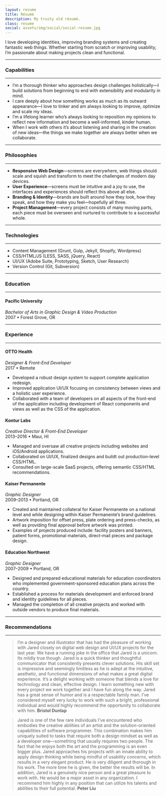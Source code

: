 ```yaml
---
layout: resume
title: Résumé
description: My trusty old résumé.
class: resume
social: assets/img/social/social-resume.jpg
---
```


I love developing identities, improving branding systems and creating fantastic web things. Whether starting from scratch or improving usability, I’m passionate about making projects clean and functional.

***

### Capabilities

***

- I’m a thorough thinker who approaches design challenges holistically—I build solutions from beginning to end with extensibility and modularity in mind.
- I care deeply about how something works as much as its outward appearance—I love to tinker and am always looking to improve, optimize and scale my ideas.
- I’m a lifelong learner who’s always looking to reposition my opinions to reflect new information and become a well-informed, kinder human.
- When I work with others it’s about listening and sharing in the creation of new ideas—the things we make together are always better when we collaborate.

***

### Philosophies

***

- **Responsive Web Design**—screens are everywhere, web things should scale and squish and transform to meet the challenges of modern day devices.
- **User Experience**—screens must be intuitive and a joy to use, the interfaces and experiences should reflect this above all else.
- **Branding & Identity**—brands are built around how they look, how they speak, and how they make you feel—hopefully all three.
- **Project Management**—every project consists of many moving parts, each piece must be overseen and nurtured to contribute to a successful whole.

***

### Technologies

***

- Content Management (Grunt, Gulp, Jekyll, Shopify, Wordpress)
- CSS/HTML/JS (LESS, SASS, jQuery, React)
- UI/UX (Adobe Suite, Prototyping, Sketch, User Research)
- Version Control (Git, Subversion)

***

### Education

***

#### Pacific University
*Bachelor of Arts in Graphic Design & Video Production*  
2007 • Forest Grove, OR

***

### Experience

***

#### OTTO Health
*Designer & Front-End Developer*  
2017 • Remote

- Developed a robust design system to support complete application redesign.
- Improved application UI/UX focusing on consistency between views and a holistic user experience.
- Collaborated with a team of developers on all aspects of the front-end of the application including development of React components and views as well as the CSS of the application.

#### Kontur Labs
*Creative Director & Front-End Developer*  
2013–2016 • Maui, HI

- Managed and oversaw all creative projects including websites and iOS/Android applications.
- Collaborated on UI/UX, finalized designs and buildt out production-level CSS/HTML.
- Consulted on large-scale SaaS projects, offering semantic CSS/HTML recommendations.

#### Kaiser Permanente
*Graphic Designer*  
2009–2013 • Portland, OR

- Created and maintained collateral for Kaiser Permanente on a national level and while designing within Kaiser Permanente’s brand guidelines.
- Artwork imposition for offset press, plate ordering and press-checks, as well as providing final approval before artwork was printed.
- Examples of projects produced include: facility posters and banners, patient forms, promotional materials, direct-mail pieces and package design.

#### Education Northwest
*Graphic Designer*  
2007–2009 • Portland, OR

- Designed and prepared educational materials for education coordinators who implemented government-sponsored education plans across the country.
- Established a process for materials development and enforced brand and identity guidelines for all pieces.
- Managed the completion of all creative projects and worked with outside vendors to produce final materials.


***

### Recommendations

***

> I’m a designer and illustrator that has had the pleasure of working with Jared closely on digital web design and UI/UX projects for the last year. We have a running joke in the office that Jared is a unicorn. Its mildly true though. Jared is a quick thinker and thoughtful communicator that consistently presents clever solutions. His skill set is impressive and seemingly limitless as he is adept at the intuitive, aesthetic, and functional dimensions of what makes a great digital experience. It’s a delight working with someone that blends a love for technology and clean, effective design. I learn something new with every project we work together and I have fun along the way. Jared has a great sense of humor and is a respectable family man. I’ve considered myself very lucky to work with such a bright, professional individual and would highly recommend the opportunity to collaborate with him. **Bristol Dunlap**

> Jared is one of the few rare individuals I’ve encountered who embodies the creative abilities of an artist and the solution-oriented capabilities of software programmer. This combination makes him uniquely suited to tasks that require both a design mindset as well as a developer one—something that usually requires two people. The fact that he enjoys both the art and the programming is an even bigger plus. Jared approaches his projects with an innate ability to apply design thinking while being mindful of usability concerns, which results in a very elegant product. He is very diligent and thorough in his work. The more time he is given, the better the results will be. In addition, Jared is a genuinely nice person and a great pleasure to work with. He would be a major asset in any organization. I recommend him highly in any position that can utilize his talents and abilities to their full potential. **Peter Liu**